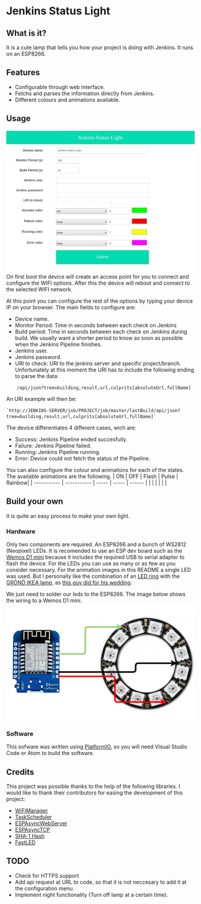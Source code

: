 Jenkins Status Light
==================

## What is it?
It is a cute lamp that tells you how your project is doing with Jenkins. It runs on an ESP8266.

## Features
- Configurable through web interface.
- Fetchs and parses the information directly from Jenkins.
- Different colours and animations available.

## Usage
![alt text](documentation/light_gui.jpg "Lamp wiring diagram")
On first boot the device will create an access point for you to connect and configure the WIFI options. After this the device will reboot and connect to the selected WIFI network.

At this point you can configure the rest of the options by typing your device IP on your browser. The main fields to configure are:

- Device name.
- Monitor Period: Time in seconds between each check on Jenkins
- Build period: Time in seconds between each check on Jenkins during build. We usually want a shorter period to know as soon as possible when the Jenkins Pipeline finishes.
- Jenkins user.
- Jenkins password.
- URI to check: URI to the jenkins server and specific project/branch. Unfortunately at this moment the URI has to include the following ending to parse the data:
```
    /api/json?tree=building,result,url,culprits[absoluteUrl,fullName]
```
An URI example will then be:
```
`http://JENKINS-SERVER/job/PROJECT/job/master/lastBuild/api/json?tree=building,result,url,culprits[absoluteUrl,fullName]`
```

The device differentiates 4 different cases, wich are:
- Success: Jenkins Pipeline ended succesfully.
- Failure: Jenkins Pipeline failed.
- Running: Jenkins Pipeline running.
- Error: Device could not fetch the status of the Pipeline.

You can also configure the colour and animations for each of the states. The available animations are the following.
| ON          | OFF         | Flash | Pulse | Rainbow|
| ----------- | ----------- | ----- | ----- | ------ |
|       |        |       |       |        |


## Build your own
It is quite an easy process to make your own light.
### Hardware
Only two components are required. An ESP8266 and a bunch of WS2812 (Neopixel) LEDs.
It is recomended to use an ESP dev board such as the [Wemos D1 mini](https://wiki.wemos.cc/products:d1:d1_mini) because it includes the required USB to serial adapter to flash the device.
For the LEDs you can use as many or as few as you consider necessary. For the animation images in this README a single LED was used. But I personally like the combination of an [LED ring](https://es.aliexpress.com/item/32672949478.html) with the [GRÖNÖ IKEA lamp](https://www.ikea.com/sg/en/p/groenoe-table-lamp-frosted-glass-white-20373225/), as [this guy did for his wedding](https://www.instructables.com/id/WiFi-Controlled-LED-Wedding-Table-Pieces/).

We just need to solder our leds to the ESP8266. The image below shows the wiring to a Wemos D1 mini.
![alt text](documentation/wiring_diagram.png "Lamp wiring diagram")

### Software
This sofware was written using [PlatformIO](https://platformio.org/platformio-ide), so you will need Visual Studio Code or Atom to build the software.

## Credits
This project was possible thanks to the help of the following libraries. I would like to thank their contributors for easing the development of this project:

- [WiFiManager](https://github.com/tzapu/WiFiManager)
- [TaskScheduler](https://github.com/arkhipenko/TaskScheduler)
- [ESPAsyncWebServer](https://github.com/me-no-dev/ESPAsyncWebServer)
- [ESPAsyncTCP](https://github.com/me-no-dev/ESPAsyncTCP)
- [SHA-1 Hash](https://github.com/mr-glt/Arduino-SHA-1-Hash)
- [FastLED](https://github.com/FastLED/FastLED)

## TODO
- Check for HTTPS support
- Add api request at URL to code, so that it is not neccesary to add it at the configuration menu.
- Implement night functionality (Turn off lamp at a certain time).